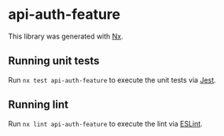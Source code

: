 # api-auth-feature

This library was generated with [Nx](https://nx.dev).

## Running unit tests

Run `nx test api-auth-feature` to execute the unit tests via [Jest](https://jestjs.io).

## Running lint

Run `nx lint api-auth-feature` to execute the lint via [ESLint](https://eslint.org/).
